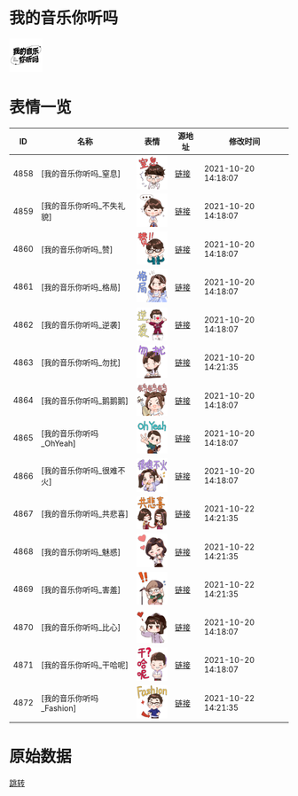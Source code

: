# 我的音乐你听吗

<img src="./cover.png" height="60" alt="cover" />

# 表情一览

|ID|名称|表情|源地址|修改时间|
|----|----|----|----|----|
|4858|[我的音乐你听吗_窒息]|<img src="./pic/004858_%5B我的音乐你听吗_窒息%5D.png" height="60" alt="窒息"/>|[链接](http://i0.hdslb.com/bfs/emote/9799622e48da7568393093cb9ad68508f46f252d.png)|2021-10-20 14:18:07|
|4859|[我的音乐你听吗_不失礼貌]|<img src="./pic/004859_%5B我的音乐你听吗_不失礼貌%5D.png" height="60" alt="不失礼貌"/>|[链接](http://i0.hdslb.com/bfs/emote/2971a96e32b5859de0c0d0f8d57f12e56f3f8065.png)|2021-10-20 14:18:07|
|4860|[我的音乐你听吗_赞]|<img src="./pic/004860_%5B我的音乐你听吗_赞%5D.png" height="60" alt="赞"/>|[链接](http://i0.hdslb.com/bfs/emote/94d9acebda6de3b29d67ac835fd43302573fae5a.png)|2021-10-20 14:18:07|
|4861|[我的音乐你听吗_格局]|<img src="./pic/004861_%5B我的音乐你听吗_格局%5D.png" height="60" alt="格局"/>|[链接](http://i0.hdslb.com/bfs/emote/03b5197fab1f2ca062b3b8d8395f57cfb6695e9f.png)|2021-10-20 14:18:07|
|4862|[我的音乐你听吗_逆袭]|<img src="./pic/004862_%5B我的音乐你听吗_逆袭%5D.png" height="60" alt="逆袭"/>|[链接](http://i0.hdslb.com/bfs/emote/79d53e275397c8f60215cc54eb3b1bd2c73908b9.png)|2021-10-20 14:18:07|
|4863|[我的音乐你听吗_勿扰]|<img src="./pic/004863_%5B我的音乐你听吗_勿扰%5D.png" height="60" alt="勿扰"/>|[链接](http://i0.hdslb.com/bfs/emote/a5f64207f3c082ebf601fb1ae53aa274f04ba21f.png)|2021-10-20 14:21:35|
|4864|[我的音乐你听吗_鹅鹅鹅]|<img src="./pic/004864_%5B我的音乐你听吗_鹅鹅鹅%5D.png" height="60" alt="鹅鹅鹅"/>|[链接](http://i0.hdslb.com/bfs/emote/84caa4f722f6f85d6b2693706d969f3c6e77d457.png)|2021-10-20 14:18:07|
|4865|[我的音乐你听吗_OhYeah]|<img src="./pic/004865_%5B我的音乐你听吗_OhYeah%5D.png" height="60" alt="OhYeah"/>|[链接](http://i0.hdslb.com/bfs/emote/13d6bf8d2a72df608de30727951f5e0c15041971.png)|2021-10-20 14:18:07|
|4866|[我的音乐你听吗_很难不火]|<img src="./pic/004866_%5B我的音乐你听吗_很难不火%5D.png" height="60" alt="很难不火"/>|[链接](http://i0.hdslb.com/bfs/emote/a47e017c42c6ec25458637ea1d89a86007d62d69.png)|2021-10-20 14:18:07|
|4867|[我的音乐你听吗_共悲喜]|<img src="./pic/004867_%5B我的音乐你听吗_共悲喜%5D.png" height="60" alt="共悲喜"/>|[链接](http://i0.hdslb.com/bfs/emote/5eaa0e76b8a28b06e0d5a5dea1072cbb7cc3144f.png)|2021-10-22 14:21:35|
|4868|[我的音乐你听吗_魅惑]|<img src="./pic/004868_%5B我的音乐你听吗_魅惑%5D.png" height="60" alt="魅惑"/>|[链接](http://i0.hdslb.com/bfs/emote/6da85ded68700bb9c37419891aa7ddde84e7017a.png)|2021-10-22 14:21:35|
|4869|[我的音乐你听吗_害羞]|<img src="./pic/004869_%5B我的音乐你听吗_害羞%5D.png" height="60" alt="害羞"/>|[链接](http://i0.hdslb.com/bfs/emote/0a31bbeebfefaa05e964a0b1ac0fcb8966832e89.png)|2021-10-22 14:21:35|
|4870|[我的音乐你听吗_比心]|<img src="./pic/004870_%5B我的音乐你听吗_比心%5D.png" height="60" alt="比心"/>|[链接](http://i0.hdslb.com/bfs/emote/5502046f2efe34281da6265fac00de22a98cb2e4.png)|2021-10-20 14:18:07|
|4871|[我的音乐你听吗_干哈呢]|<img src="./pic/004871_%5B我的音乐你听吗_干哈呢%5D.png" height="60" alt="干哈呢"/>|[链接](http://i0.hdslb.com/bfs/emote/e62a269cb534cc670882e667c9321e85e9306ca4.png)|2021-10-20 14:18:07|
|4872|[我的音乐你听吗_Fashion]|<img src="./pic/004872_%5B我的音乐你听吗_Fashion%5D.png" height="60" alt="Fashion"/>|[链接](http://i0.hdslb.com/bfs/emote/9de237bc0f0a8e4e8e626c159828209dc5b2f38c.png)|2021-10-22 14:21:35|

# 原始数据

[跳转](./raw.json)

